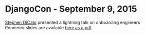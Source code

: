 # DjangoCon - September 9, 2015

[Stephen DiCato](https://github.com/dicato)
presented a lightning talk on onboarding engineers
Rendered slides are available [here as a pdf](https://github.com/percipient/talks/blob/master/djangocon_09_09_2015/djangocon_09_09_2015.pdf).

